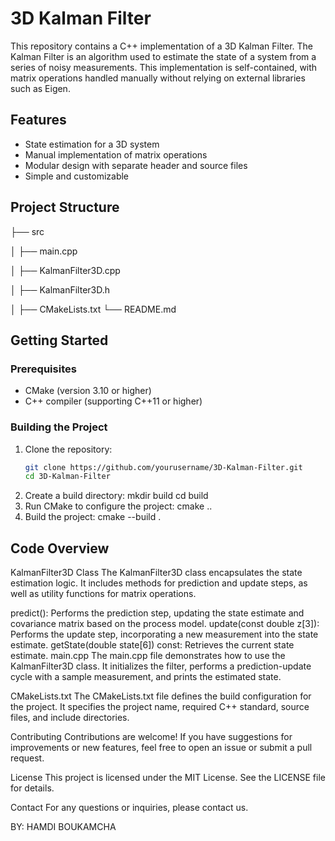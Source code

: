 # 3D Kalman Filter

This repository contains a C++ implementation of a 3D Kalman Filter. The Kalman Filter is an algorithm used to estimate the state of a system from a series of noisy measurements. This implementation is self-contained, with matrix operations handled manually without relying on external libraries such as Eigen.

## Features

- State estimation for a 3D system
- Manual implementation of matrix operations
- Modular design with separate header and source files
- Simple and customizable

## Project Structure
<!-- Project Directory Structure -->

├── src

│ ├── main.cpp

│ ├── KalmanFilter3D.cpp

│ ├── KalmanFilter3D.h

│
├── CMakeLists.txt
└── README.md
<!-- End of Project Directory Structure -->


## Getting Started

### Prerequisites

- CMake (version 3.10 or higher)
- C++ compiler (supporting C++11 or higher)

### Building the Project

1. Clone the repository:
   ```sh
   git clone https://github.com/yourusername/3D-Kalman-Filter.git
   cd 3D-Kalman-Filter
2. Create a build directory:
   mkdir build
  cd build
3. Run CMake to configure the project:
   cmake ..
4. Build the project:
   cmake --build .

## Code Overview
KalmanFilter3D Class
The KalmanFilter3D class encapsulates the state estimation logic. It includes methods for prediction and update steps, as well as utility functions for matrix operations.

predict(): Performs the prediction step, updating the state estimate and covariance matrix based on the process model.
update(const double z[3]): Performs the update step, incorporating a new measurement into the state estimate.
getState(double state[6]) const: Retrieves the current state estimate.
main.cpp
The main.cpp file demonstrates how to use the KalmanFilter3D class. It initializes the filter, performs a prediction-update cycle with a sample measurement, and prints the estimated state.

CMakeLists.txt
The CMakeLists.txt file defines the build configuration for the project. It specifies the project name, required C++ standard, source files, and include directories.

Contributing
Contributions are welcome! If you have suggestions for improvements or new features, feel free to open an issue or submit a pull request.

License
This project is licensed under the MIT License. See the LICENSE file for details.

Contact
For any questions or inquiries, please contact us.

BY: HAMDI BOUKAMCHA





